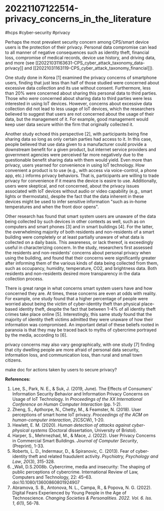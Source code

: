# 20221107122514-privacy_concerns_in_the_literature
#hcps #cyber-security #privacy

Perhaps the most prevalent security concern among CPS/smart device users is the protection of their privacy. Personal data compromise can lead to all manner of negative consequences such as identity theft, financial loss, compromise of medical records, device use history, and driving data, and more (see [[20221031163631-CPS_cyber_attack_taxonomy_data-privacy]] and [[20221031163119-CPS_cyber_attack_taxonomy_financial]]).

One study done in Korea [1] examined the privacy concerns of smartphone users, finding that just less than half of those studied were concerned about excessive data collection and its use without consent. Furthermore, less than 20% were concerned about sharing this personal data to third parties. Those who *were* concerned about sharing data to third parties were less interested in using IoT devices. However, concerns about excessive data collection did not lead to less usage of IoT devices, which the researchers believed to suggest that users are not concerned about the usage of their data, but the management of it. For example, good management would keep user data secure within the firm that originally collected it.

Another study echoed this perspective [2], with participants being fine sharing data so long as only certain parties had access to it. In this case, people believed that use data given to a manufacturer could provide a downstream benefit for a given product, but internet service providers and government agencies were perceived far more negatively due to the questionable benefit sharing data with them would yield. Even more than privacy, users yearned for convenience in using IoT technology. How convenient a product is to use (e.g., with access via voice-control, a phone app, etc.) informs privacy behaviors. That is, participants are willing to trade privacy for convenience if it means the device is easire to use. Additionally, users were skeptical, and not concerned, about the privacy issues associated with IoT devices without audio or video capability (e.g., smart lights or thermostats), despite the fact that the data inherent in these devices might be used to infer sensitive information "such as in-home temperatures and when the front door opens".

Other research has found that smart system users are unaware of the data being collected by such devices in other contexts as well, such as on computers and smart phones [3] and in smart buildings [4]. For the latter, the overwhelming majority of both residents and non-residents of a smart building were completely or at least partially unaware of what  data is collected on a daily basis. This awareness, or lack thereof, is exceedingly useful in characterizing concern. In the study, researchers first assessed the residents and non-residents' concerns about personal privacy when using the building, and found that their concerns were significantly greater after informing them of the various kinds of data being collected from them, such as occupancy, humidity, temperature, CO2, and brightness data. Both residents and non-residents desired more transparency in the data collection process.

There is great range in what concerns smart system users have and how concerned they are. At times, these concerns are even at odds with reality. For example, one study found that a higher percentage of people were worried about  being the victim of cyber-identity theft than physical place-based identity theft, despite the fact that between 1-4% of all identity theft crimes take place online [5]. Interestingly, this same study found that the majority of identity theft victims admitted they were unaware of how their information was compromised. An important detail of these beliefs rooted in paranoia is that they may be traced back to myths of cybercrime portrayed by the media, according to [6].

privacy concerns may also vary geographically, with one study [7] finding that city dwelling people are more afraid of personal data security, information loss, and communication loss, than rural and small town citizens.

make doc for actions taken by users to secure privacy?

**References:**
1. Lee, S., Park, N. E., & Suk, J. (2019, June). The Effects of Consumers' Information Security Behavior and Information Privacy Concerns on Usage of IoT Technology. In _Proceedings of the XX International Conference on Human Computer Interaction_ (pp. 1-2).
2. Zheng, S., Apthorpe, N., Chetty, M., & Feamster, N. (2018). User perceptions of smart home IoT privacy. _Proceedings of the ACM on human-computer interaction_, _2_(CSCW), 1-20.
3. Hewlett, E. M. (2020). _Human detection of attacks against cyber-physical systems_ (Doctoral dissertation, University of Bristol).
4. Harper, S., Mehrnezhad, M., & Mace, J. (2022). User Privacy Concerns in Commercial Smart Buildings. _Journal of Computer Security_, (Preprint), 1-33.
5. Roberts, L. D., Indermaur, D., & Spiranovic, C. (2013). Fear of cyber-identity theft and related fraudulent activity. _Psychiatry, Psychology and Law_, _20_(3), 315-328.
6. _Wall, D.S.2008b. Cybercrime, media and insecurity: The shaping of public perceptions of cybercrime. International Review of Law, Computers and Technology, 22: 45–63. doi:10.1080/13600860801924907
7. Abramova, S. B., Antonova, N. L., Campa, R., & Popova, N. G. (2022). Digital Fears Experienced by Young People in the Age of Technoscience. _Changing Societies & Personalities. 2022. Vol. 6. Iss. 1_, _6_(1), 56-78.